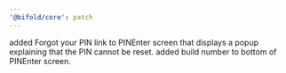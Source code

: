 ```yaml
---
'@bifold/core': patch
---
```


added Forgot your PIN link to PINEnter screen that displays a popup explaining that the PIN cannot be reset. added build number to bottom of PINEnter screen.
